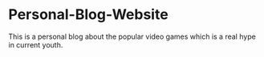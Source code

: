 # Personal-Blog-Website
This is a personal blog about the popular video games which is a real hype in current youth.
